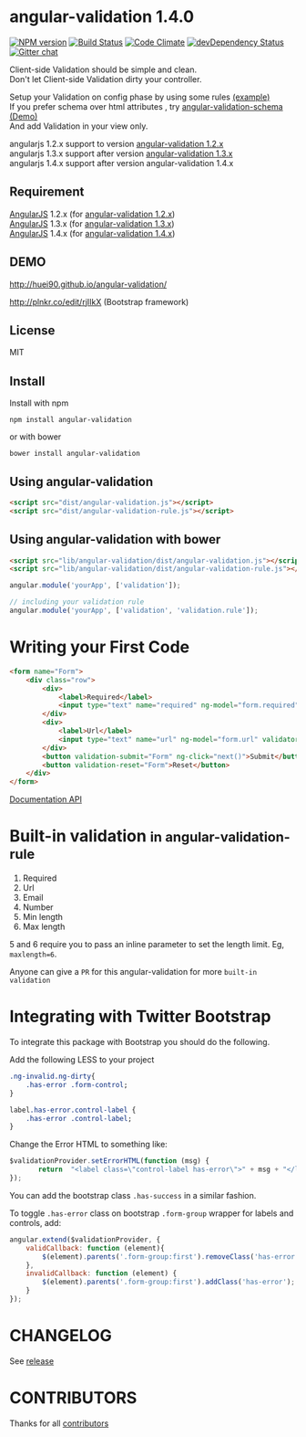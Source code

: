 angular-validation 1.4.0
=========================
[![NPM version](https://badge.fury.io/js/angular-validation.svg)](http://badge.fury.io/js/angular-validation)
[![Build Status](https://travis-ci.org/huei90/angular-validation.png?branch=master)](https://travis-ci.org/huei90/angular-validation)
[![Code Climate](https://codeclimate.com/github/huei90/angular-validation/badges/gpa.svg)](https://codeclimate.com/github/huei90/angular-validation)
[![devDependency Status](https://david-dm.org/huei90/angular-validation/dev-status.png)](https://david-dm.org/huei90/angular-validation#info=devDependencies)
[![Gitter chat](https://badges.gitter.im/huei90/angular-validation.png)](https://gitter.im/huei90/angular-validation)

Client-side Validation should be simple and clean.
<br/>Don't let Client-side Validation dirty your controller.

Setup your Validation on config phase by using some rules [(example)](https://github.com/huei90/angular-validation/blob/master/dist/angular-validation-rule.js)
<br/>If you prefer schema over html attributes , try [angular-validation-schema
](https://github.com/thetutlage/angular-validation-schema) [(Demo)](http://plnkr.co/edit/X56HEsDYgYoY8gbSj7cu?p=preview)
<br/>And add Validation in your view only.

angularjs 1.2.x support to version [angular-validation 1.2.x](https://github.com/huei90/angular-validation/tree/v1.2.x) <br/>
angularjs 1.3.x support after version [angular-validation 1.3.x](https://github.com/huei90/angular-validation/tree/v1.3.x) <br/>
angularjs 1.4.x support after version angular-validation 1.4.x

Requirement
-----
[AngularJS](http://angularjs.org) 1.2.x (for [angular-validation 1.2.x](https://github.com/huei90/angular-validation/tree/v1.2.x)) <br/>
[AngularJS](http://angularjs.org) 1.3.x (for [angular-validation 1.3.x](https://github.com/huei90/angular-validation/tree/v1.3.x)) <br/> 
[AngularJS](http://angularjs.org) 1.4.x (for [angular-validation 1.4.x](https://github.com/huei90/angular-validation/tree/master))

DEMO
-----
http://huei90.github.io/angular-validation/

http://plnkr.co/edit/rjIIkX (Bootstrap framework)

License
-----
MIT

Install
-----
Install with npm

```
npm install angular-validation
```

or with bower

```
bower install angular-validation
```

Using angular-validation
---
```html
<script src="dist/angular-validation.js"></script>
<script src="dist/angular-validation-rule.js"></script>
```
Using angular-validation with bower
---
```html
<script src="lib/angular-validation/dist/angular-validation.js"></script>
<script src="lib/angular-validation/dist/angular-validation-rule.js"></script>
```
```js
angular.module('yourApp', ['validation']);

// including your validation rule
angular.module('yourApp', ['validation', 'validation.rule']);
```

Writing your First Code
====
```html
<form name="Form">
    <div class="row">
        <div>
            <label>Required</label>
            <input type="text" name="required" ng-model="form.required" validator="required">
        </div>
        <div>
            <label>Url</label>
            <input type="text" name="url" ng-model="form.url" validator="required, url">
        </div>
        <button validation-submit="Form" ng-click="next()">Submit</button>
        <button validation-reset="Form">Reset</button>
    </div>
</form>
```

[Documentation API](https://github.com/huei90/angular-validation/blob/master/API.md)

Built-in validation <small>in angular-validation-rule</small>
===

1. Required
2. Url
3. Email
4. Number
5. Min length
6. Max length

5 and 6 require you to pass an inline parameter to set the length limit. Eg, `maxlength=6`.

Anyone can give a `PR` for this angular-validation for more `built-in validation`


Integrating with Twitter Bootstrap
=====

To integrate this package with Bootstrap you should do the following.


Add the following LESS to your project

```css
.ng-invalid.ng-dirty{
    .has-error .form-control;
}

label.has-error.control-label {
    .has-error .control-label;
}

```

Change the Error HTML to something like:

```javascript
$validationProvider.setErrorHTML(function (msg) {
       return  "<label class=\"control-label has-error\">" + msg + "</label>";
});
```

You can add the bootstrap class `.has-success` in a similar fashion.

To toggle `.has-error` class on bootstrap `.form-group` wrapper for labels and controls, add:

```javascript
angular.extend($validationProvider, {
    validCallback: function (element){
        $(element).parents('.form-group:first').removeClass('has-error');
    },
    invalidCallback: function (element) {
        $(element).parents('.form-group:first').addClass('has-error');
    }
});
```

CHANGELOG
=====
See [release](https://github.com/huei90/angular-validation/releases)

CONTRIBUTORS
=====
Thanks for all [contributors](https://github.com/huei90/angular-validation/graphs/contributors)
